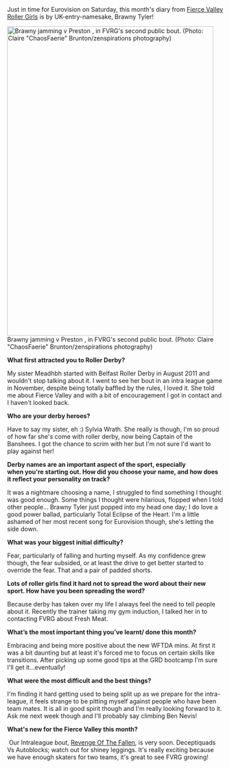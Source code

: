 <html><body><div>
<div>Just in time for Eurovision on Saturday, this month's diary from <a href="http://www.fvrg.co.uk/">Fierce Valley Roller Girls</a> is by UK-entry-namesake, Brawny Tyler!</div>
<div></div>
<div>

<a href="http://www.scottishrollerderbyblog.com/2013/05/facebook_72416.jpg"><img class="size-full wp-image-2617" alt="Brawny jamming v Preston , in FVRG's second public bout. (Photo: Claire &quot;ChaosFaerie&quot; Brunton/zenspirations photography)" src="http://www.scottishrollerderbyblog.com/2013/05/facebook_72416.jpg" width="480" height="720"></a> Brawny jamming v Preston , in FVRG's second public bout. (Photo: Claire "ChaosFaerie" Brunton/zenspirations photography)

</div>
<div>

<strong>What first attracted you to Roller Derby?</strong>

</div>
My sister Meadhbh started with Belfast Roller Derby in August 2011 and wouldn't stop talking about it. I went to see her bout in an intra league game in November, despite being totally baffled by the rules, I loved it. She told me about Fierce Valley and with a bit of encouragement I got in contact and I haven't looked back.
<div>

<strong>Who are your derby heroes?</strong>

</div>
Have to say my sister, eh :) Sylvia Wrath. She really is though, I'm so proud of how far she's come with roller derby, now being Captain of the Banshees. I got the chance to scrim with her but I'm not sure I'd want to play against her!
<div>

<strong>Derby names are an important aspect of the sport, especially when you're starting out. How did you choose your name, and how does it reflect your personality on track?</strong>

</div>
</div>
It was a nightmare choosing a name, I struggled to find something I thought was good enough. Some things I thought were hilarious, flopped when I told other people... Brawny Tyler just popped into my head one day; I do love a good power ballad, particularly Total Eclipse of the Heart. I'm a little ashamed of her most recent song for Eurovision though, she's letting the side down.
<div>

<strong>What was your biggest initial difficulty?</strong>

</div>
Fear, particularly of falling and hurting myself. As my confidence grew though, the fear subsided, or at least the drive to get better started to override the fear. That and a pair of padded shorts.
<div>

<strong>Lots of roller girls find it hard not to spread the word about their new sport. How have you been spreading the word?</strong>

</div>
Because derby has taken over my life I always feel the need to tell people about it. Recently the trainer taking my gym induction, I talked her in to contacting FVRG about Fresh Meat.
<div>

<strong>What’s the most important thing you’ve learnt/ done this month?</strong>

</div>
Embracing and being more positive about the new WFTDA mins. At first it was a bit daunting but at least it's forced me to focus on certain skills like transitions. After picking up some good tips at the GRD bootcamp I'm sure I'll get it...eventually!
<div>

<strong>What were the most difficult and the best things?</strong>

</div>
I'm finding it hard getting used to being split up as we prepare for the intra-league, it feels strange to be pitting myself against people who have been team mates. It is all in good spirit though and I'm really looking forward to it. Ask me next week though and I'll probably say climbing Ben Nevis!
<div>

<strong>What's new for the Fierce Valley this month?</strong>
<div> Our Intraleague bout, <a href="http://www.fvrg.co.uk/news-story.php?id=70">Revenge Of The Fallen</a>, is very soon. Deceptiquads Vs Autoblocks; watch out for shiney leggings. It's really exciting because we have enough skaters for two teams, it's great to see FVRG growing!</div>
</div></body></html>
